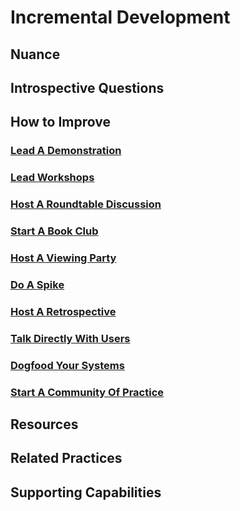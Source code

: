 # Incremental Development

<!-- TODO: insert summary of practice -->

## Nuance

<!-- TODO: insert nuance of practice (common misconceptions, important considerations, situations where overdoing it on practice can hinder progress, etc) -->

## Introspective Questions

<!-- TODO: insert thought provoking questions to get reader to deeply consider if they could be better applying this practice to their organization -->

## How to Improve

### [Lead A Demonstration](/practices/lead-a-demonstration.md)

### [Lead Workshops](/practices/lead-workshops.md)

### [Host A Roundtable Discussion](/practices/host-a-roundtable-discussion.md)

### [Start A Book Club](/practices/start-a-book-club.md)

### [Host A Viewing Party](/practices/host-a-viewing-party.md)

### [Do A Spike](/practices/do-a-spike.md)

### [Host A Retrospective](/practices/host-a-retrospective.md)

### [Talk Directly With Users](/practices/talk-directly-with-users.md)

### [Dogfood Your Systems](/practices/dogfood-your-systems.md)

### [Start A Community Of Practice](/practices/start-a-community-of-practice.md)

## Resources

<!-- TODO: insert a list of resources that explore this practice. For each item, give a brief summary of the resource. -->

## Related Practices

<!-- TODO: insert a list of [linked practices](/practices) that relate to this practice. For each item, give a brief explanation of how the linked practice supports / relates to this practice. Also categorize each linked practices as one of the following: Enables, Requires, Improves -->

## Supporting Capabilities

<!-- TODO: insert a list of [linked capabilities](/capabilities) that this practice supports. For each item, give a brief explanation of how the linked capability is supported by / relates to this practice. Also categorize each linked capability as one of the following: Enables, Requires, Improves -->
